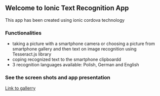 ## Welcome to Ionic Text Recognition App

This app has been created using ionic cordova technology

### Functionalities

- taking a picture with a smartphone camera or choosing a picture from smartphone gallery and then text on image recognition using Tesseract.js library
- coping recognized text to the smartphone clipboardd
- 3 recognition languages available: Polish, German and English

### See the screen shots and app presentation 

[Link to gallerry](https://github.com/MateuszLempik/TesseractOcrIonic/tree/master/resources/gallery)
